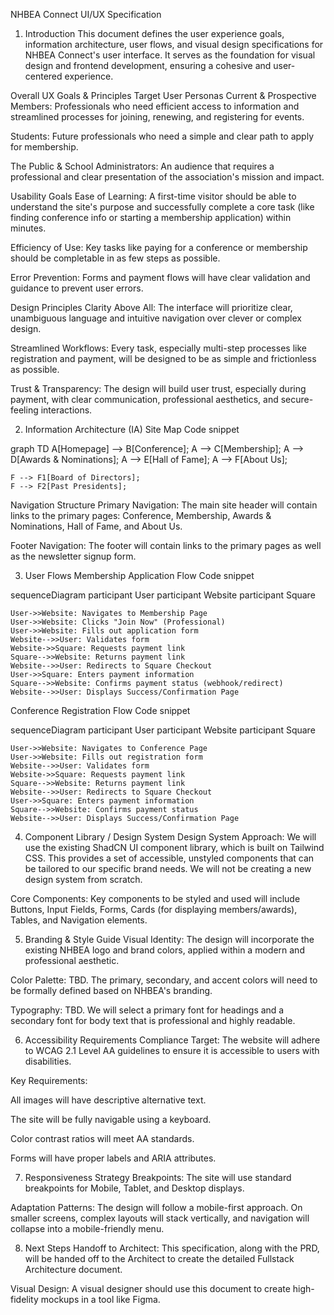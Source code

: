NHBEA Connect UI/UX Specification
1. Introduction
This document defines the user experience goals, information architecture, user flows, and visual design specifications for NHBEA Connect's user interface. It serves as the foundation for visual design and frontend development, ensuring a cohesive and user-centered experience.

Overall UX Goals & Principles
Target User Personas
Current & Prospective Members: Professionals who need efficient access to information and streamlined processes for joining, renewing, and registering for events.

Students: Future professionals who need a simple and clear path to apply for membership.

The Public & School Administrators: An audience that requires a professional and clear presentation of the association's mission and impact.

Usability Goals
Ease of Learning: A first-time visitor should be able to understand the site's purpose and successfully complete a core task (like finding conference info or starting a membership application) within minutes.

Efficiency of Use: Key tasks like paying for a conference or membership should be completable in as few steps as possible.

Error Prevention: Forms and payment flows will have clear validation and guidance to prevent user errors.

Design Principles
Clarity Above All: The interface will prioritize clear, unambiguous language and intuitive navigation over clever or complex design.

Streamlined Workflows: Every task, especially multi-step processes like registration and payment, will be designed to be as simple and frictionless as possible.

Trust & Transparency: The design will build user trust, especially during payment, with clear communication, professional aesthetics, and secure-feeling interactions.

2. Information Architecture (IA)
Site Map
Code snippet

graph TD
    A[Homepage] --> B[Conference];
    A --> C[Membership];
    A --> D[Awards & Nominations];
    A --> E[Hall of Fame];
    A --> F[About Us];

    F --> F1[Board of Directors];
    F --> F2[Past Presidents];
Navigation Structure
Primary Navigation: The main site header will contain links to the primary pages: Conference, Membership, Awards & Nominations, Hall of Fame, and About Us.

Footer Navigation: The footer will contain links to the primary pages as well as the newsletter signup form.

3. User Flows
Membership Application Flow
Code snippet

sequenceDiagram
    participant User
    participant Website
    participant Square

    User->>Website: Navigates to Membership Page
    User->>Website: Clicks "Join Now" (Professional)
    User->>Website: Fills out application form
    Website-->>User: Validates form
    Website->>Square: Requests payment link
    Square-->>Website: Returns payment link
    Website-->>User: Redirects to Square Checkout
    User->>Square: Enters payment information
    Square-->>Website: Confirms payment status (webhook/redirect)
    Website-->>User: Displays Success/Confirmation Page
Conference Registration Flow
Code snippet

sequenceDiagram
    participant User
    participant Website
    participant Square

    User->>Website: Navigates to Conference Page
    User->>Website: Fills out registration form
    Website-->>User: Validates form
    Website->>Square: Requests payment link
    Square-->>Website: Returns payment link
    Website-->>User: Redirects to Square Checkout
    User->>Square: Enters payment information
    Square-->>Website: Confirms payment status
    Website-->>User: Displays Success/Confirmation Page
4. Component Library / Design System
Design System Approach: We will use the existing ShadCN UI component library, which is built on Tailwind CSS. This provides a set of accessible, unstyled components that can be tailored to our specific brand needs. We will not be creating a new design system from scratch.

Core Components: Key components to be styled and used will include Buttons, Input Fields, Forms, Cards (for displaying members/awards), Tables, and Navigation elements.

5. Branding & Style Guide
Visual Identity: The design will incorporate the existing NHBEA logo and brand colors, applied within a modern and professional aesthetic.

Color Palette: TBD. The primary, secondary, and accent colors will need to be formally defined based on NHBEA's branding.

Typography: TBD. We will select a primary font for headings and a secondary font for body text that is professional and highly readable.

6. Accessibility Requirements
Compliance Target: The website will adhere to WCAG 2.1 Level AA guidelines to ensure it is accessible to users with disabilities.

Key Requirements:

All images will have descriptive alternative text.

The site will be fully navigable using a keyboard.

Color contrast ratios will meet AA standards.

Forms will have proper labels and ARIA attributes.

7. Responsiveness Strategy
Breakpoints: The site will use standard breakpoints for Mobile, Tablet, and Desktop displays.

Adaptation Patterns: The design will follow a mobile-first approach. On smaller screens, complex layouts will stack vertically, and navigation will collapse into a mobile-friendly menu.

8. Next Steps
Handoff to Architect: This specification, along with the PRD, will be handed off to the Architect to create the detailed Fullstack Architecture document.

Visual Design: A visual designer should use this document to create high-fidelity mockups in a tool like Figma.